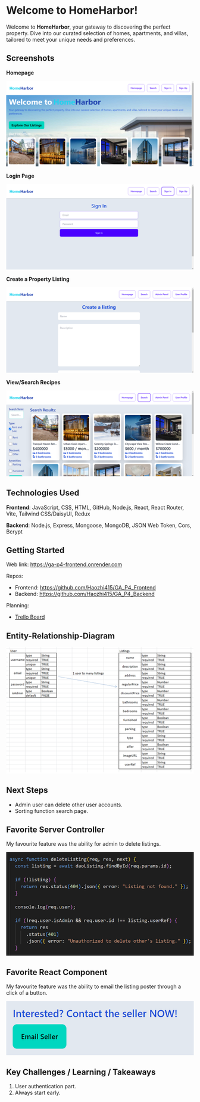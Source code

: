# Welcome to HomeHarbor!

Welcome to **HomeHarbor**, your gateway to discovering the perfect property. Dive into our curated selection of homes, apartments, and villas, tailored to meet your unique needs and preferences.

## Screenshots

**Homepage**

<img src="/src/assets/images/homepage.png">

**Login Page**

<img src="/src/assets/images/login.png">

**Create a Property Listing**

<img src="/src/assets/images/createlisting.png">

**View/Search Recipes**

<img src="/src/assets/images/search.png">

## Technologies Used

**Frontend**: JavaScript, CSS, HTML, GitHub, Node.js, React, React Router, Vite, Tailwind CSS/DaisyUI, Redux

**Backend**: Node.js, Express, Mongoose, MongoDB, JSON Web Token, Cors, Bcrypt

## Getting Started

Web link: https://ga-p4-frontend.onrender.com

Repos:

- Frontend: https://github.com/Haozhi415/GA_P4_Frontend
- Backend: https://github.com/Haozhi415/GA_P4_Backend

Planning:

- [Trello Board](https://trello.com/b/F3W9X2ch/p4)

## Entity-Relationship-Diagram

<img src="/src/assets/images/ERD.png">

## Next Steps

- Admin user can delete other user accounts.
- Sorting function search page.

## Favorite Server Controller

My favourite feature was the ability for admin to delete listings.

<img src="/src/assets/images/deletelisting.png">

## Favorite React Component

My favourite feature was the ability to email the listing poster through a click of a button.

<img src="/src/assets/images/email_button.png">

## Key Challenges / Learning / Takeaways

1. User authentication part.
2. Always start early.
